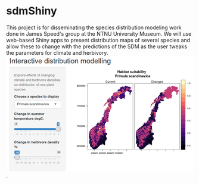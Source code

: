 # sdmShiny
This project is for disseminating the species distribution modeling work done in James Speed's group at the NTNU University Museum. We will use web-based Shiny apps to present distribution maps of several species and allow these to change with the predictions of the SDM as the user tweaks the parameters for climate and herbivory. 
![The Shiny app will look something like this](figures/app.png)
.